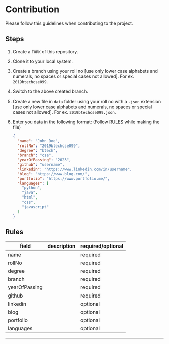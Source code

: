 # Contribution

Please follow this guidelines when contributing to the project.

## Steps

1. Create a `FORK` of this repository.
2. Clone it to your local system.
3. Create a branch using your roll no [use only lower case alphabets and numerals, no spaces or special cases not allowed]. For ex. `2019btechcse099`.
4. Switch to the above created branch.
5. Create a new file in `data` folder using your roll no with a `.json` extension [use only lower case alphabets and numerals, no spaces or special cases not allowed]. For ex. `2019btechcse099.json`.
6. Enter you data in the following format: (Follow [RULES](#rules) while making the file)

   ```json
   {
     "name": "John Doe",
     "rollNo": "2019btechcse099",
     "degree": "btech",
     "branch": "cse",
     "yearOfPassing": "2023",
     "github": "username",
     "linkedin": "https://www.linkedin.com/in/username",
     "blog": "https://www.blog.com/",
     "portfolio": "https://www.portfolio.me/",
     "languages": [
       "python",
       "java",
       "html",
       "css",
       "javascript"
     ]
   }
   ```

## Rules

| field         | description | required/optional |
| ------------- | ----------- | ----------------- |
| name          |             | required          |
| rollNo        |             | required          |
| degree        |             | required          |
| branch        |             | required          |
| yearOfPassing |             | required          |
| github        |             | required          |
| linkedin      |             | optional          |
| blog          |             | optional          |
| portfolio     |             | optional          |
| languages     |             | optional          |

---
